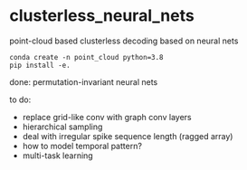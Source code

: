 # clusterless_neural_nets
point-cloud based clusterless decoding based on neural nets

```
conda create -n point_cloud python=3.8
pip install -e.
```

done: permutation-invariant neural nets

to do: 
- replace grid-like conv with graph conv layers
- hierarchical sampling
- deal with irregular spike sequence length (ragged array)
- how to model temporal pattern?
- multi-task learning

